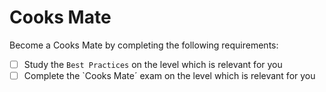 # Cooks Mate
Become a Cooks Mate by completing the following requirements:

- [ ] Study the `Best Practices` on the level which is relevant for you
- [ ] Complete the `Cooks Mate´ exam on the level which is relevant for you
